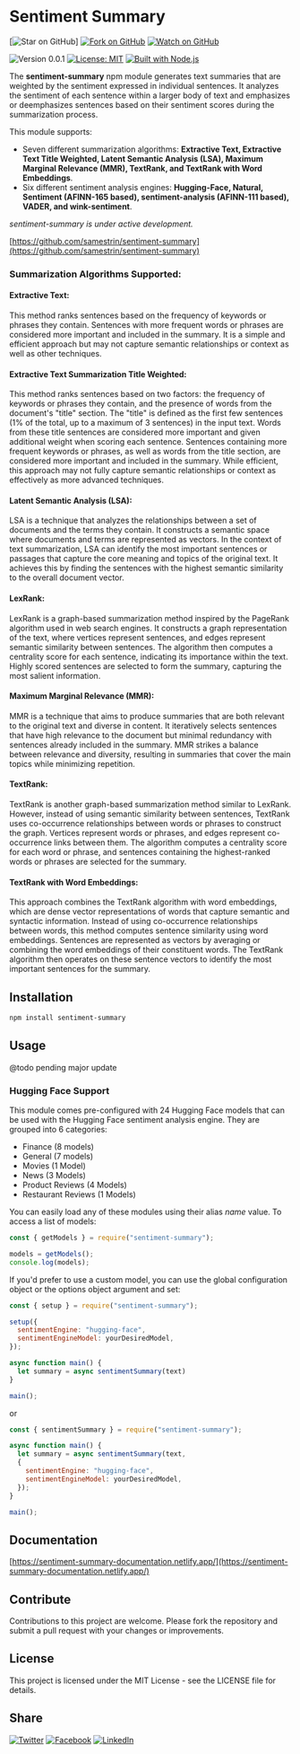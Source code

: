 # Sentiment Summary

[![Star on GitHub](https://img.shields.io/github/stars/samestrin/sentiment-summary?style=social)] [![Fork on GitHub](https://img.shields.io/github/forks/samestrin/sentiment-summary?style=social)](https://github.com/samestrin/sentiment-summary/network/members) [![Watch on GitHub](https://img.shields.io/github/watchers/samestrin/sentiment-summary?style=social)](https://github.com/samestrin/sentiment-summary/watchers)

![Version 0.0.1](https://img.shields.io/badge/Version-0.0.1-blue) [![License: MIT](https://img.shields.io/badge/License-MIT-yellow.svg)](https://opensource.org/licenses/MIT) [![Built with Node.js](https://img.shields.io/badge/Built%20with-Node.js-green)](https://nodejs.org/)

The **sentiment-summary** npm module generates text summaries that are weighted by the sentiment expressed in individual sentences. It analyzes the sentiment of each sentence within a larger body of text and emphasizes or deemphasizes sentences based on their sentiment scores during the summarization process.

This module supports:

- Seven different summarization algorithms: **Extractive Text, Extractive Text Title Weighted, Latent Semantic Analysis (LSA), Maximum Marginal Relevance (MMR), TextRank, and TextRank with Word Embeddings**.
- Six different sentiment analysis engines: **Hugging-Face, Natural, Sentiment (AFINN-165 based), sentiment-analysis (AFINN-111 based), VADER, and wink-sentiment**.

_sentiment-summary is under active development._

[https://github.com/samestrin/sentiment-summary](https://github.com/samestrin/sentiment-summary)

### Summarization Algorithms Supported:

#### Extractive Text:

This method ranks sentences based on the frequency of keywords or phrases they contain. Sentences with more frequent words or phrases are considered more important and included in the summary. It is a simple and efficient approach but may not capture semantic relationships or context as well as other techniques.

#### Extractive Text Summarization Title Weighted:

This method ranks sentences based on two factors: the frequency of keywords or phrases they contain, and the presence of words from the document's "title" section. The "title" is defined as the first few sentences (1% of the total, up to a maximum of 3 sentences) in the input text. Words from these title sentences are considered more important and given additional weight when scoring each sentence. Sentences containing more frequent keywords or phrases, as well as words from the title section, are considered more important and included in the summary. While efficient, this approach may not fully capture semantic relationships or context as effectively as more advanced techniques.

#### Latent Semantic Analysis (LSA):

LSA is a technique that analyzes the relationships between a set of documents and the terms they contain. It constructs a semantic space where documents and terms are represented as vectors. In the context of text summarization, LSA can identify the most important sentences or passages that capture the core meaning and topics of the original text. It achieves this by finding the sentences with the highest semantic similarity to the overall document vector.

#### LexRank:

LexRank is a graph-based summarization method inspired by the PageRank algorithm used in web search engines. It constructs a graph representation of the text, where vertices represent sentences, and edges represent semantic similarity between sentences. The algorithm then computes a centrality score for each sentence, indicating its importance within the text. Highly scored sentences are selected to form the summary, capturing the most salient information.

#### Maximum Marginal Relevance (MMR):

MMR is a technique that aims to produce summaries that are both relevant to the original text and diverse in content. It iteratively selects sentences that have high relevance to the document but minimal redundancy with sentences already included in the summary. MMR strikes a balance between relevance and diversity, resulting in summaries that cover the main topics while minimizing repetition.

#### TextRank:

TextRank is another graph-based summarization method similar to LexRank. However, instead of using semantic similarity between sentences, TextRank uses co-occurrence relationships between words or phrases to construct the graph. Vertices represent words or phrases, and edges represent co-occurrence links between them. The algorithm computes a centrality score for each word or phrase, and sentences containing the highest-ranked words or phrases are selected for the summary.

#### TextRank with Word Embeddings:

This approach combines the TextRank algorithm with word embeddings, which are dense vector representations of words that capture semantic and syntactic information. Instead of using co-occurrence relationships between words, this method computes sentence similarity using word embeddings. Sentences are represented as vectors by averaging or combining the word embeddings of their constituent words. The TextRank algorithm then operates on these sentence vectors to identify the most important sentences for the summary.

## Installation

```bash
npm install sentiment-summary
```

## Usage

@todo pending major update

### Hugging Face Support

This module comes pre-configured with 24 Hugging Face models that can be used with the Hugging Face sentiment analysis engine. They are grouped into 6 categories:

- Finance (8 models)
- General (7 models)
- Movies (1 Model)
- News (3 Models)
- Product Reviews (4 Models)
- Restaurant Reviews (1 Models)

You can easily load any of these modules using their alias _name_ value. To access a list of models:

```javascript
const { getModels } = require("sentiment-summary");

models = getModels();
console.log(models);
```

If you'd prefer to use a custom model, you can use the global configuration object or the options object argument and set:

```javascript
const { setup } = require("sentiment-summary");

setup({
  sentimentEngine: "hugging-face",
  sentimentEngineModel: yourDesiredModel,
});

async function main() {
  let summary = async sentimentSummary(text)
}

main();

```

or

```javascript
const { sentimentSummary } = require("sentiment-summary");

async function main() {
  let summary = async sentimentSummary(text,
  {
    sentimentEngine: "hugging-face",
    sentimentEngineModel: yourDesiredModel,
  });
}

main();
```

## Documentation

[https://sentiment-summary-documentation.netlify.app/](https://sentiment-summary-documentation.netlify.app/)

## Contribute

Contributions to this project are welcome. Please fork the repository and submit a pull request with your changes or improvements.

## License

This project is licensed under the MIT License - see the LICENSE file for details.

## Share

[![Twitter](https://img.shields.io/badge/X-Tweet-blue)](https://twitter.com/intent/tweet?text=Check%20out%20this%20awesome%20project!&url=https://github.com/samestrin/sentiment-summary) [![Facebook](https://img.shields.io/badge/Facebook-Share-blue)](https://www.facebook.com/sharer/sharer.php?u=https://github.com/samestrin/sentiment-summary) [![LinkedIn](https://img.shields.io/badge/LinkedIn-Share-blue)](https://www.linkedin.com/sharing/share-offsite/?url=https://github.com/samestrin/sentiment-summary)
